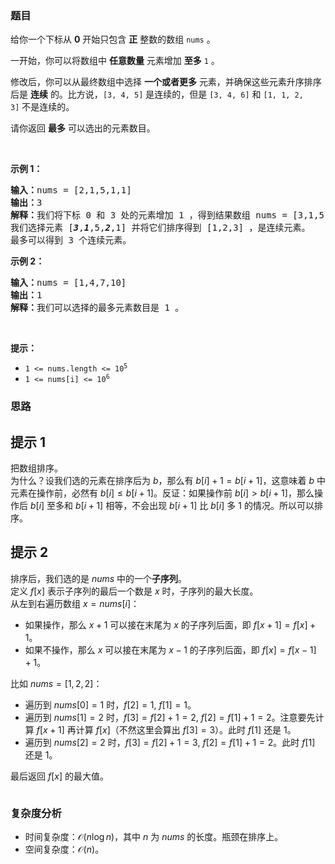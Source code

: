 ### 题目

<p>给你一个下标从 <strong>0</strong>&nbsp;开始只包含 <strong>正</strong>&nbsp;整数的数组&nbsp;<code>nums</code>&nbsp;。</p>

<p>一开始，你可以将数组中 <strong>任意数量</strong> 元素增加 <strong>至多</strong> <code>1</code> 。</p>

<p>修改后，你可以从最终数组中选择 <strong>一个或者更多</strong>&nbsp;元素，并确保这些元素升序排序后是 <strong>连续</strong>&nbsp;的。比方说，<code>[3, 4, 5]</code> 是连续的，但是&nbsp;<code>[3, 4, 6]</code> 和&nbsp;<code>[1, 1, 2, 3]</code>&nbsp;不是连续的。<!-- notionvc: 312f8c5d-40d0-4cd1-96cc-9e96a846735b --></p>

<p>请你返回 <strong>最多</strong>&nbsp;可以选出的元素数目。</p>

<p>&nbsp;</p>

<p><strong class="example">示例 1：</strong></p>

<pre>
<b>输入：</b>nums = [2,1,5,1,1]
<b>输出：</b>3
<b>解释：</b>我们将下标 0 和 3 处的元素增加 1 ，得到结果数组 nums = [3,1,5,2,1] 。
我们选择元素 [<em><strong>3</strong></em>,<em><strong>1</strong></em>,5,<em><strong>2</strong></em>,1] 并将它们排序得到 [1,2,3] ，是连续元素。
最多可以得到 3 个连续元素。</pre>

<p><strong class="example">示例 2：</strong></p>

<pre>
<b>输入：</b>nums = [1,4,7,10]
<b>输出：</b>1
<b>解释：</b>我们可以选择的最多元素数目是 1 。
</pre>

<p>&nbsp;</p>

<p><strong>提示：</strong></p>

<ul>
	<li><code>1 &lt;= nums.length &lt;= 10<sup>5</sup></code></li>
	<li><code>1 &lt;= nums[i] &lt;= 10<sup>6</sup></code></li>
</ul>


### 思路

## 提示 1

把数组排序。   
为什么？设我们选的元素在排序后为 $b$，那么有 $b[i] + 1 = b[i+1]$，这意味着 $b$ 中元素在操作前，必然有 $b[i] \le b[i+1]$。反证：如果操作前 $b[i] > b[i+1]$，那么操作后 $b[i]$ 至多和 $b[i+1]$ 相等，不会出现 $b[i+1]$ 比 $b[i]$ 多 $1$ 的情况。所以可以排序。

## 提示 2

排序后，我们选的是 $\textit{nums}$ 中的一个**子序列**。  
定义 $f[x]$ 表示子序列的最后一个数是 $x$ 时，子序列的最大长度。  
从左到右遍历数组 $x = \textit{nums}[i]$：
- 如果操作，那么 $x+1$ 可以接在末尾为 $x$ 的子序列后面，即 $f[x+1] = f[x] + 1$。
- 如果不操作，那么 $x$ 可以接在末尾为 $x-1$ 的子序列后面，即 $f[x] = f[x-1] + 1$。

比如 $\textit{nums} = [1,2,2]$：
- 遍历到 $\textit{nums}[0]=1$ 时，$f[2]=1,\ f[1]=1$。
- 遍历到 $\textit{nums}[1]=2$ 时，$f[3]=f[2]+1=2,\ f[2]=f[1]+1=2$。注意要先计算 $f[x+1]$ 再计算 $f[x]$（不然这里会算出 $f[3]=3$）。此时 $f[1]$ 还是 $1$。
- 遍历到 $\textit{nums}[2]=2$ 时，$f[3]=f[2]+1=3,\ f[2]=f[1]+1=2$。此时 $f[1]$ 还是 $1$。

最后返回 $f[x]$ 的最大值。

```go [sol]

```

### 复杂度分析

- 时间复杂度：$\mathcal{O}(n\log n)$，其中 $n$ 为 $\textit{nums}$ 的长度。瓶颈在排序上。
- 空间复杂度：$\mathcal{O}(n)$。
